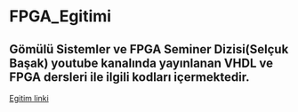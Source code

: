 # FPGA_Egitimi
## Gömülü Sistemler ve FPGA Seminer Dizisi(Selçuk Başak) youtube kanalında yayınlanan VHDL ve FPGA dersleri ile ilgili kodları içermektedir.

[Egitim linki](https://www.youtube.com/playlist?list=PLfcIZXsDLA1-69MWAocDvj3XIA0XfoHlV)


